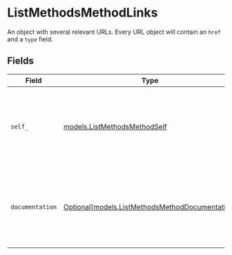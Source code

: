 # ListMethodsMethodLinks

An object with several relevant URLs. Every URL object will contain an `href` and a `type` field.


## Fields

| Field                                                                                          | Type                                                                                           | Required                                                                                       | Description                                                                                    |
| ---------------------------------------------------------------------------------------------- | ---------------------------------------------------------------------------------------------- | ---------------------------------------------------------------------------------------------- | ---------------------------------------------------------------------------------------------- |
| `self_`                                                                                        | [models.ListMethodsMethodSelf](../models/listmethodsmethodself.md)                             | :heavy_check_mark:                                                                             | In v2 endpoints, URLs are commonly represented as objects with an `href` and `type` field.     |
| `documentation`                                                                                | [Optional[models.ListMethodsMethodDocumentation]](../models/listmethodsmethoddocumentation.md) | :heavy_minus_sign:                                                                             | In v2 endpoints, URLs are commonly represented as objects with an `href` and `type` field.     |